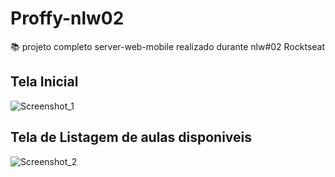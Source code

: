# Proffy-nlw02
📚 projeto completo server-web-mobile realizado durante nlw#02 Rocktseat

## Tela Inicial
![Screenshot_1](https://user-images.githubusercontent.com/50926585/89464455-848d0500-d73e-11ea-89f8-fc01e8189b16.png)

## Tela de Listagem de aulas disponiveis
![Screenshot_2](https://user-images.githubusercontent.com/50926585/89464509-9b335c00-d73e-11ea-80a9-8abcf43983be.png)

